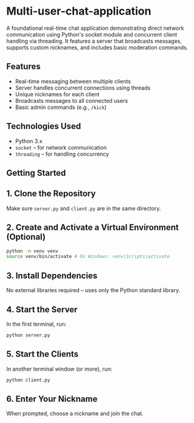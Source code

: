 # Multi-user-chat-application
A foundational real-time chat application demonstrating direct network communication using Python's socket module and concurrent client handling via threading. It features a server that broadcasts messages, supports custom nicknames, and includes basic moderation commands.


## Features
- Real-time messaging between multiple clients  
- Server handles concurrent connections using threads  
- Unique nicknames for each client  
- Broadcasts messages to all connected users  
- Basic admin commands (e.g., `/kick`)

## Technologies Used
- Python 3.x  
- `socket` – for network communication  
- `threading` – for handling concurrency


## Getting Started
## 1. Clone the Repository
Make sure `server.py` and `client.py` are in the same directory.

## 2. Create and Activate a Virtual Environment (Optional)
```bash
python -m venv venv
source venv/bin/activate # On Windows: venv\Scripts\activate
```

## 3. Install Dependencies
No external libraries required – uses only the Python standard library.

## 4. Start the Server
In the first terminal, run:
```bash
python server.py
```

## 5. Start the Clients
In another terminal window (or more), run:
```bash
python client.py
```

## 6. Enter Your Nickname
When prompted, choose a nickname and join the chat.



